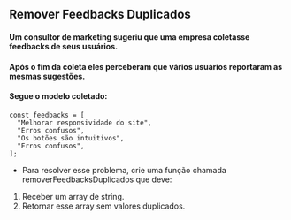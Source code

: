 ## Remover Feedbacks Duplicados

#### Um consultor de marketing sugeriu que uma empresa coletasse feedbacks de seus usuários.
#### Após o fim da coleta eles perceberam que vários usuários reportaram as mesmas sugestões.
#### Segue o modelo coletado:

```
const feedbacks = [
  "Melhorar responsividade do site",
  "Erros confusos",
  "Os botões são intuitivos",
  "Erros confusos",
];
```

- Para resolver esse problema, crie uma função chamada removerFeedbacksDuplicados que deve:

1. Receber um array de string.
2. Retornar esse array sem valores duplicados. 